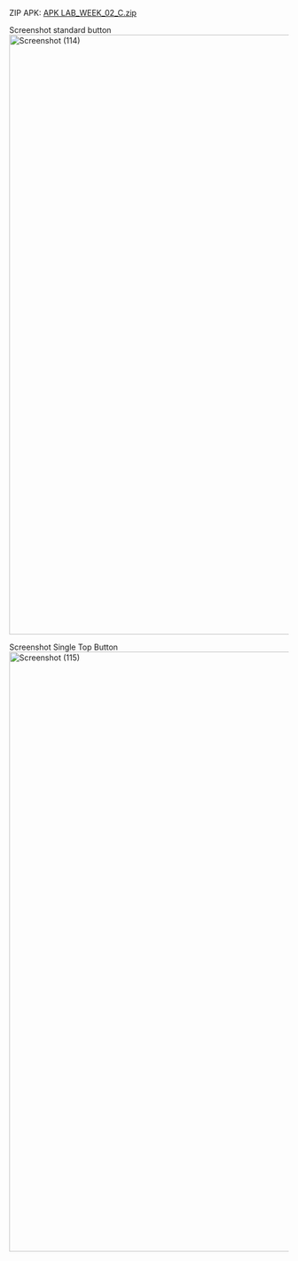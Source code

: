 ZIP APK: [APK LAB_WEEK_02_C.zip](https://github.com/user-attachments/files/22120711/APK.LAB_WEEK_02_C.zip)

Screenshot standard button <img width="1920" height="1080" alt="Screenshot (114)" src="https://github.com/user-attachments/assets/f2b81c33-e613-478e-a08b-56231fad9732" />

Screenshot Single Top Button <img width="1920" height="1080" alt="Screenshot (115)" src="https://github.com/user-attachments/assets/27f760a1-422a-4294-bc2e-ea2ff5df19ae" />
